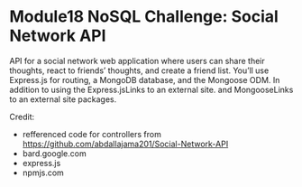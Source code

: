 # Module18 NoSQL Challenge: Social Network API

API for a social network web application where users can share their thoughts, react to friends’ thoughts, and create a friend list. You’ll use Express.js for routing, a MongoDB database, and the Mongoose ODM. In addition to using the Express.jsLinks to an external site. and MongooseLinks to an external site packages.


Credit:

- refferenced code for controllers from https://github.com/abdallajama201/Social-Network-API
- bard.google.com
- express.js
- npmjs.com